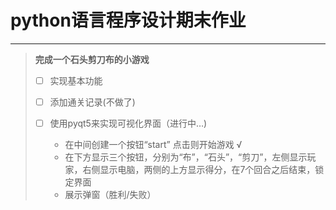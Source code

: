 # python语言程序设计期末作业

---



> **完成一个石头剪刀布的小游戏**
>
> - [ ] 实现基本功能
>- [ ] 添加通关记录(不做了)
> - [ ] 使用pyqt5来实现可视化界面（进行中…)
>
> 	- 在中间创建一个按钮“start” 点击则开始游戏 √
>	- 在下方显示三个按钮，分别为“布”，“石头”，“剪刀”，左侧显示玩家，右侧显示电脑，两侧的上方显示得分，在7个回合之后结束，锁定界面
> 	- 展示弹窗（胜利/失败）

